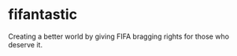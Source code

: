 fifantastic
===========

Creating a better world by giving FIFA bragging rights for those who deserve it.